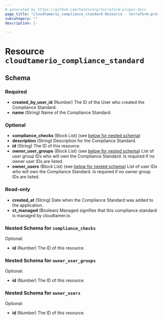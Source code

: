 ```yaml
---
# generated by https://github.com/hashicorp/terraform-plugin-docs
page_title: "cloudtamerio_compliance_standard Resource - terraform-provider-cloudtamerio"
subcategory: ""
description: |-
  
---
```


# Resource `cloudtamerio_compliance_standard`





<!-- schema generated by tfplugindocs -->
## Schema

### Required

- **created_by_user_id** (Number) The ID of the User who created the Compliance Standard.
- **name** (String) Name of the Compliance Standard.

### Optional

- **compliance_checks** (Block List) (see [below for nested schema](#nestedblock--compliance_checks))
- **description** (String) Description for the Compliance Standard.
- **id** (String) The ID of this resource.
- **owner_user_groups** (Block List) (see [below for nested schema](#nestedblock--owner_user_groups)) List of user group IDs who will own the Compliance Standard. Is required if no owner user IDs are listed.
- **owner_users** (Block List) (see [below for nested schema](#nestedblock--owner_users)) List of user IDs who will own the Compliance Standard. Is required if no owner group IDs are listed.

### Read-only

- **created_at** (String) Date when the Compliance Standard was added to the application.
- **ct_managed** (Boolean) Managed signifies that this compliance standard is managed by cloudtamer.io.

<a id="nestedblock--compliance_checks"></a>
### Nested Schema for `compliance_checks`

Optional:

- **id** (Number) The ID of this resource.


<a id="nestedblock--owner_user_groups"></a>
### Nested Schema for `owner_user_groups`

Optional:

- **id** (Number) The ID of this resource.


<a id="nestedblock--owner_users"></a>
### Nested Schema for `owner_users`

Optional:

- **id** (Number) The ID of this resource.


